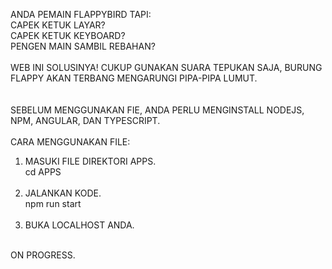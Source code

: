 ANDA PEMAIN FLAPPYBIRD TAPI:</br>
CAPEK KETUK LAYAR?</br>
CAPEK KETUK KEYBOARD?</br>
PENGEN MAIN SAMBIL REBAHAN?</br>
</br>
WEB INI SOLUSINYA! CUKUP GUNAKAN SUARA TEPUKAN SAJA, BURUNG FLAPPY AKAN TERBANG MENGARUNGI PIPA-PIPA LUMUT.</br>
</br>
</br>
SEBELUM MENGGUNAKAN FIE, ANDA PERLU MENGINSTALL NODEJS, NPM, ANGULAR, DAN TYPESCRIPT.</br></br>
CARA MENGGUNAKAN FILE:</br>
1. MASUKI FILE DIREKTORI APPS.</br>
cd APPS</br></br>
2. JALANKAN KODE.</br>
npm run start</br></br>
3. BUKA LOCALHOST ANDA.</br>
</br>
ON PROGRESS.</br>
